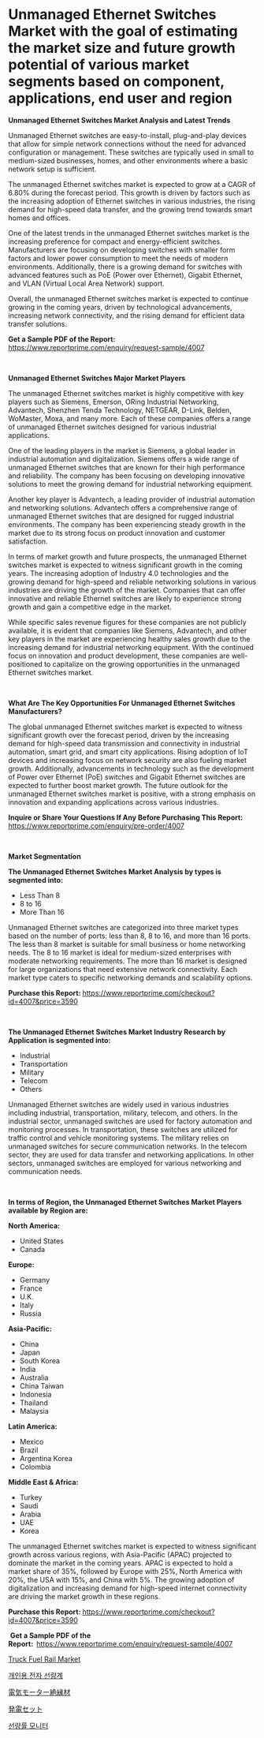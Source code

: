 <p><h1>Unmanaged Ethernet Switches Market with the goal of estimating the market size and future growth potential of various market segments based on component, applications, end user and region</h1></p><p><strong>Unmanaged Ethernet Switches Market Analysis and Latest Trends</strong></p>
<p><p>Unmanaged Ethernet switches are easy-to-install, plug-and-play devices that allow for simple network connections without the need for advanced configuration or management. These switches are typically used in small to medium-sized businesses, homes, and other environments where a basic network setup is sufficient.</p><p>The unmanaged Ethernet switches market is expected to grow at a CAGR of 6.80% during the forecast period. This growth is driven by factors such as the increasing adoption of Ethernet switches in various industries, the rising demand for high-speed data transfer, and the growing trend towards smart homes and offices.</p><p>One of the latest trends in the unmanaged Ethernet switches market is the increasing preference for compact and energy-efficient switches. Manufacturers are focusing on developing switches with smaller form factors and lower power consumption to meet the needs of modern environments. Additionally, there is a growing demand for switches with advanced features such as PoE (Power over Ethernet), Gigabit Ethernet, and VLAN (Virtual Local Area Network) support.</p><p>Overall, the unmanaged Ethernet switches market is expected to continue growing in the coming years, driven by technological advancements, increasing network connectivity, and the rising demand for efficient data transfer solutions.</p></p>
<p><strong>Get a Sample PDF of the Report:&nbsp;</strong> <a href="https://www.reportprime.com/enquiry/request-sample/4007">https://www.reportprime.com/enquiry/request-sample/4007</a></p>
<p>&nbsp;</p>
<p><strong>Unmanaged Ethernet Switches Major Market Players</strong></p>
<p><p>The unmanaged Ethernet switches market is highly competitive with key players such as Siemens, Emerson, ORing Industrial Networking, Advantech, Shenzhen Tenda Technology, NETGEAR, D-Link, Belden, WoMaster, Moxa, and many more. Each of these companies offers a range of unmanaged Ethernet switches designed for various industrial applications.</p><p>One of the leading players in the market is Siemens, a global leader in industrial automation and digitalization. Siemens offers a wide range of unmanaged Ethernet switches that are known for their high performance and reliability. The company has been focusing on developing innovative solutions to meet the growing demand for industrial networking equipment.</p><p>Another key player is Advantech, a leading provider of industrial automation and networking solutions. Advantech offers a comprehensive range of unmanaged Ethernet switches that are designed for rugged industrial environments. The company has been experiencing steady growth in the market due to its strong focus on product innovation and customer satisfaction.</p><p>In terms of market growth and future prospects, the unmanaged Ethernet switches market is expected to witness significant growth in the coming years. The increasing adoption of Industry 4.0 technologies and the growing demand for high-speed and reliable networking solutions in various industries are driving the growth of the market. Companies that can offer innovative and reliable Ethernet switches are likely to experience strong growth and gain a competitive edge in the market.</p><p>While specific sales revenue figures for these companies are not publicly available, it is evident that companies like Siemens, Advantech, and other key players in the market are experiencing healthy sales growth due to the increasing demand for industrial networking equipment. With the continued focus on innovation and product development, these companies are well-positioned to capitalize on the growing opportunities in the unmanaged Ethernet switches market.</p></p>
<p>&nbsp;</p>
<p><strong>What Are The Key Opportunities For Unmanaged Ethernet Switches Manufacturers?</strong></p>
<p><p>The global unmanaged Ethernet switches market is expected to witness significant growth over the forecast period, driven by the increasing demand for high-speed data transmission and connectivity in industrial automation, smart grid, and smart city applications. Rising adoption of IoT devices and increasing focus on network security are also fueling market growth. Additionally, advancements in technology such as the development of Power over Ethernet (PoE) switches and Gigabit Ethernet switches are expected to further boost market growth. The future outlook for the unmanaged Ethernet switches market is positive, with a strong emphasis on innovation and expanding applications across various industries.</p></p>
<p><strong>Inquire or Share Your Questions If Any Before Purchasing This Report:</strong> <a href="https://www.reportprime.com/enquiry/pre-order/4007">https://www.reportprime.com/enquiry/pre-order/4007</a></p>
<p>&nbsp;</p>
<p><strong>Market Segmentation</strong></p>
<p><strong>The Unmanaged Ethernet Switches Market Analysis by types is segmented into:</strong></p>
<p><ul><li>Less Than 8</li><li>8 to 16</li><li>More Than 16</li></ul></p>
<p><p>Unmanaged Ethernet switches are categorized into three market types based on the number of ports: less than 8, 8 to 16, and more than 16 ports. The less than 8 market is suitable for small business or home networking needs. The 8 to 16 market is ideal for medium-sized enterprises with moderate networking requirements. The more than 16 market is designed for large organizations that need extensive network connectivity. Each market type caters to specific networking demands and scalability options.</p></p>
<p><strong>Purchase this Report:&nbsp;</strong><a href="https://www.reportprime.com/checkout?id=4007&price=3590">https://www.reportprime.com/checkout?id=4007&price=3590</a></p>
<p>&nbsp;</p>
<p><strong>The Unmanaged Ethernet Switches Market Industry Research by Application is segmented into:</strong></p>
<p><ul><li>Industrial</li><li>Transportation</li><li>Military</li><li>Telecom</li><li>Others</li></ul></p>
<p><p>Unmanaged Ethernet switches are widely used in various industries including industrial, transportation, military, telecom, and others. In the industrial sector, unmanaged switches are used for factory automation and monitoring processes. In transportation, these switches are utilized for traffic control and vehicle monitoring systems. The military relies on unmanaged switches for secure communication networks. In the telecom sector, they are used for data transfer and networking applications. In other sectors, unmanaged switches are employed for various networking and communication needs.</p></p>
<p>&nbsp;</p>
<p><strong>In terms of Region, the Unmanaged Ethernet Switches Market Players available by Region are:</strong></p>
<p>
    <p> <strong> North America: </strong>
        <ul>
            <li>United States</li>
            <li>Canada</li>
        </ul>
        </p> 
    <p> <strong> Europe: </strong>
        <ul>
            <li>Germany</li>
            <li>France</li>
            <li>U.K.</li>
            <li>Italy</li>
            <li>Russia</li>
        </ul>
        </p> 
    <p> <strong> Asia-Pacific: </strong>
        <ul>
            <li>China</li>
            <li>Japan</li>
            <li>South Korea</li>
            <li>India</li>
            <li>Australia</li>
            <li>China Taiwan</li>
            <li>Indonesia</li>
            <li>Thailand</li>
            <li>Malaysia</li>
        </ul>
        </p> 
    <p> <strong> Latin America: </strong>
        <ul>
            <li>Mexico</li>
            <li>Brazil</li>
            <li>Argentina Korea</li>
            <li>Colombia</li>
        </ul>
        </p> 
    <p> <strong> Middle East & Africa: </strong>
        <ul>
            <li>Turkey</li>
            <li>Saudi</li>
            <li>Arabia</li>
            <li>UAE</li>
            <li>Korea</li>
        </ul>
    </p>
    </p>
<p><p>The unmanaged Ethernet switches market is expected to witness significant growth across various regions, with Asia-Pacific (APAC) projected to dominate the market in the coming years. APAC is expected to hold a market share of 35%, followed by Europe with 25%, North America with 20%, the USA with 15%, and China with 5%. The growing adoption of digitalization and increasing demand for high-speed internet connectivity are driving the market growth in these regions.</p></p>
<p><strong>Purchase this Report: </strong><a href="https://www.reportprime.com/checkout?id=4007&price=3590">https://www.reportprime.com/checkout?id=4007&price=3590</a></p>
<p>&nbsp;<strong>Get a Sample PDF of the Report:&nbsp;&nbsp;</strong><a href="https://www.reportprime.com/enquiry/request-sample/4007">https://www.reportprime.com/enquiry/request-sample/4007</a></p>
<p><strong></strong></p>
<p><p><a href="https://issuu.com/reportprime-2/docs/truck-fuel-rail-market-size-2030.pptx">Truck Fuel Rail Market</a></p><p><a href="https://github.com/rsg307664904/Market-Research-Report-List-1/blob/main/408409413877.md">개인용 전자 선량계</a></p><p><a href="https://github.com/ddwcuskozol07187/Market-Research-Report-List-1/blob/main/801028214891.md">電気モーター絶縁材</a></p><p><a href="https://github.com/xtkhtofdt934839/Market-Research-Report-List-1/blob/main/127335314890.md">発電セット</a></p><p><a href="https://github.com/PercyHagernes9778/Market-Research-Report-List-1/blob/main/779250813878.md">선량률 모니터</a></p></p>